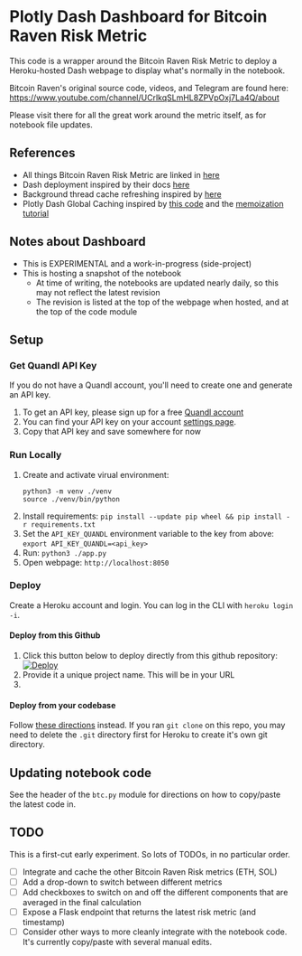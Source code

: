 # Plotly Dash Dashboard for Bitcoin Raven Risk Metric

This code is a wrapper around the Bitcoin Raven Risk Metric to deploy a Heroku-hosted
Dash webpage to display what's normally in the notebook.

Bitcoin Raven's original source code, videos, and Telegram are found here:
https://www.youtube.com/channel/UCrlkqSLmHL8ZPVpOxj7La4Q/about

Please visit there for all the great work around the metric itself, as for
notebook file updates.

## References
* All things Bitcoin Raven Risk Metric are linked in [here](https://www.youtube.com/channel/UCrlkqSLmHL8ZPVpOxj7La4Q/about)
* Dash deployment inspired by their docs [here](https://dash.plotly.com/deployment#heroku-for-sharing-public-dash-apps-for-free)
* Background thread cache refreshing inspired by [here](https://stackoverflow.com/questions/14384739/how-can-i-add-a-background-thread-to-flask)
* Plotly Dash Global Caching inspired by [this code](https://github.com/plotly/dash-recipes/blob/master/dash-global-cache.py) and the [memoization tutorial](https://dash.plotly.com/performance#memoization)

## Notes about Dashboard

* This is EXPERIMENTAL and a work-in-progress (side-project)
* This is hosting a snapshot of the notebook
  * At time of writing, the notebooks are updated nearly daily, so this may not reflect the latest revision
  * The revision is listed at the top of the webpage when hosted, and at the top of the code module

## Setup

### Get Quandl API Key
If you do not have a Quandl account, you'll need to create one and generate an API key.
1. To get an API key, please sign up for a free [Quandl account](https://www.quandl.com/account)
2. You can find your API key on your account [settings page](https://www.quandl.com/account/api).
3. Copy that API key and save somewhere for now

### Run Locally

1. Create and activate virual environment:
    ```
    python3 -m venv ./venv
    source ./venv/bin/python
    ```
2. Install requirements: `pip install --update pip wheel && pip install -r requirements.txt`
3. Set the `API_KEY_QUANDL` environment variable to the key from above: `export API_KEY_QUANDL=<api_key>`
4. Run: `python3 ./app.py`
5. Open webpage: `http://localhost:8050`

### Deploy

Create a Heroku account and login. You can log in the CLI with `heroku login -i`.

#### Deploy from this Github

1. Click this button below to deploy directly from this github repository: [![Deploy](https://www.herokucdn.com/deploy/button.png)](https://heroku.com/deploy?template=https://github.com/ClaudeF4491/risk-metric-dashboard/tree/master)
2. Provide it a unique project name. This will be in your URL
3.

#### Deploy from your codebase

Follow [these directions](https://dash.plotly.com/deployment#heroku-for-sharing-public-dash-apps-for-free) instead.
If you ran `git clone` on this repo, you may need to delete the `.git` directory first for Heroku to create it's own git
directory.

## Updating notebook code

See the header of the `btc.py` module for directions on how to copy/paste the latest code in.

## TODO

This is a first-cut early experiment. So lots of TODOs, in no particular order.
- [ ] Integrate and cache the other Bitcoin Raven Risk metrics (ETH, SOL)
- [ ] Add a drop-down to switch between different metrics
- [ ] Add checkboxes to switch on and off the different components that are averaged in the final calculation
- [ ] Expose a Flask endpoint that returns the latest risk metric (and timestamp)
- [ ] Consider other ways to more cleanly integrate with the notebook code. It's currently copy/paste with several manual edits.